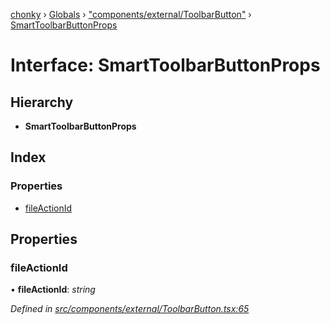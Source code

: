 [chonky](../README.md) › [Globals](../globals.md) › ["components/external/ToolbarButton"](../modules/_components_external_toolbarbutton_.md) › [SmartToolbarButtonProps](_components_external_toolbarbutton_.smarttoolbarbuttonprops.md)

# Interface: SmartToolbarButtonProps

## Hierarchy

* **SmartToolbarButtonProps**

## Index

### Properties

* [fileActionId](_components_external_toolbarbutton_.smarttoolbarbuttonprops.md#fileactionid)

## Properties

###  fileActionId

• **fileActionId**: *string*

*Defined in [src/components/external/ToolbarButton.tsx:65](https://github.com/TimboKZ/Chonky/blob/b63f6c0/src/components/external/ToolbarButton.tsx#L65)*
